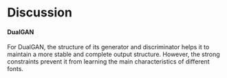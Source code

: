 # Discussion

#### DualGAN
For DualGAN, the structure of its generator and discriminator helps it to maintain a more stable and complete output structure. However, the strong constraints prevent it from learning the main characteristics of different fonts.
